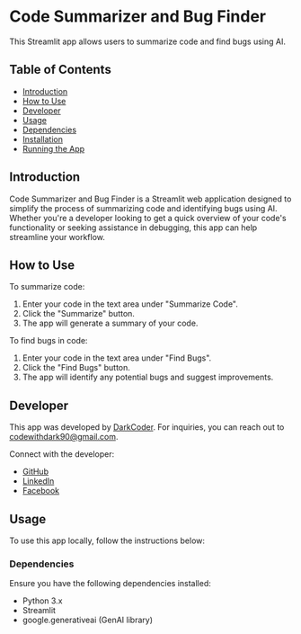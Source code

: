# Code Summarizer and Bug Finder

This Streamlit app allows users to summarize code and find bugs using AI.

## Table of Contents

- [Introduction](#introduction)
- [How to Use](#how-to-use)
- [Developer](#developer)
- [Usage](#usage)
- [Dependencies](#dependencies)
- [Installation](#installation)
- [Running the App](#running-the-app)


## Introduction

Code Summarizer and Bug Finder is a Streamlit web application designed to simplify the process of summarizing code and identifying bugs using AI. Whether you're a developer looking to get a quick overview of your code's functionality or seeking assistance in debugging, this app can help streamline your workflow.

## How to Use

To summarize code:
1. Enter your code in the text area under "Summarize Code".
2. Click the "Summarize" button.
3. The app will generate a summary of your code.

To find bugs in code:
1. Enter your code in the text area under "Find Bugs".
2. Click the "Find Bugs" button.
3. The app will identify any potential bugs and suggest improvements.


## Developer

This app was developed by [DarkCoder](https://github.com/darkcoder90). For inquiries, you can reach out to [codewithdark90@gmail.com](mailto:Codewithdark90@gmail.com).

Connect with the developer:
- [GitHub](https://github.com/codewithdark-git)
- [LinkedIn](https://www.linkedin.com/in/codewithdark)
- [Facebook](https://www.facebook.com/codewithdark.fb)

## Usage

To use this app locally, follow the instructions below:

### Dependencies

Ensure you have the following dependencies installed:

- Python 3.x
- Streamlit
- google.generativeai (GenAI library)